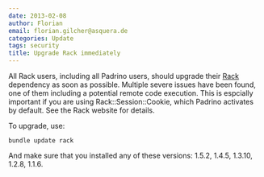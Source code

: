 ```yaml
---
date: 2013-02-08
author: Florian
email: florian.gilcher@asquera.de
categories: Update
tags: security
title: Upgrade Rack immediately
---
```


All Rack users, including all Padrino users, should upgrade their [Rack](http://rack.github.com/) dependency as soon as possible. Multiple severe issues have been found, one of them including a potential remote code execution. This is espcially important if you are using Rack::Session::Cookie, which Padrino activates by default. See the Rack website for details.

To upgrade, use:

    bundle update rack

And make sure that you installed any of these versions: 1.5.2, 1.4.5, 1.3.10, 1.2.8, 1.1.6.